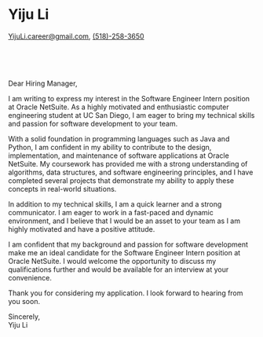 # Yiju Li
[YijuLi.career@gmail.com](mailto:YijuLi.career@gmail.com), [(518)-258-3650](tel:5182583650)

<br><br><br>

Dear Hiring Manager,

I am writing to express my interest in the Software Engineer Intern position at Oracle NetSuite. As a highly motivated and enthusiastic computer engineering student at UC San Diego, I am eager to bring my technical skills and passion for software development to your team.

With a solid foundation in programming languages such as Java and Python, I am confident in my ability to contribute to the design, implementation, and maintenance of software applications at Oracle NetSuite. My coursework has provided me with a strong understanding of algorithms, data structures, and software engineering principles, and I have completed several projects that demonstrate my ability to apply these concepts in real-world situations.

In addition to my technical skills, I am a quick learner and a strong communicator. I am eager to work in a fast-paced and dynamic environment, and I believe that I would be an asset to your team as I am highly motivated and have a positive attitude.

I am confident that my background and passion for software development make me an ideal candidate for the Software Engineer Intern position at Oracle NetSuite. I would welcome the opportunity to discuss my qualifications further and would be available for an interview at your convenience.

Thank you for considering my application. I look forward to hearing from you soon.

Sincerely,  
Yiju Li